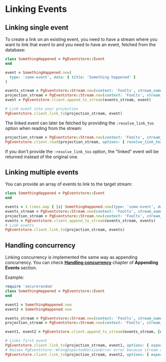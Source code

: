 # Linking Events

## Linking single event

To create a link on an existing event, you need to have a stream where you want to link that event to and you need to have an event, fetched from the database:

```ruby
class SomethingHappened < PgEventstore::Event
end

event = SomethingHappened.new(
  type: 'some-event', data: { title: 'Something happened' }
)

events_stream = PgEventstore::Stream.new(context: 'FooCtx', stream_name: 'MyAwesomeStream', stream_id: '1')
projection_stream = PgEventstore::Stream.new(context: 'FooCtx', stream_name: 'MyAwesomeProjection', stream_id: '1')
event = PgEventstore.client.append_to_stream(events_stream, event)

# Link event into your projection
PgEventstore.client.link_to(projection_stream, event)
```

The linked event can later be fetched by providing the `:resolve_link_tos` option when reading from the stream:

```ruby
projection_stream = PgEventstore::Stream.new(context: 'FooCtx', stream_name: 'MyAwesomeProjection', stream_id: '1')
PgEventstore.client.read(projection_stream, options: { resolve_link_tos: true })
```

If you don't provide the `:resolve_link_tos` option, the "linked" event will be returned instead of the original one.

## Linking multiple events

You can provide an array of events to link to the target stream:

```ruby
class SomethingHappened < PgEventstore::Event
end

events = 3.times.map { |i| SomethingHappened.new(type: 'some-event', data: { title: "Something happened-#{i}" }) }
events_stream = PgEventstore::Stream.new(context: 'FooCtx', stream_name: 'MyAwesomeStream', stream_id: '1')
projection_stream = PgEventstore::Stream.new(context: 'FooCtx', stream_name: 'MyAwesomeProjection', stream_id: '1')
events = PgEventstore.client.append_to_stream(events_stream, events)
# Link events
PgEventstore.client.link_to(projection_stream, events)
```

## Handling concurrency

Linking concurrency is implemented the same way as appending concurrency. You can check [**Handling concurrency**](appending_events.md#handling-concurrency) chapter of **Appending Events** section.

Example:

```ruby
require 'securerandom'
class SomethingHappened < PgEventstore::Event
end

event1 = SomethingHappened.new
event2 = SomethingHappened.new

events_stream = PgEventstore::Stream.new(context: 'FooCtx', stream_name: 'MyAwesomeStream', stream_id: SecureRandom.uuid)
projection_stream = PgEventstore::Stream.new(context: 'FooCtx', stream_name: 'MyAwesomeProjection', stream_id: '1')

event1, event2 = PgEventstore.client.append_to_stream(events_stream, [event1, event2])

# Links first event
PgEventstore.client.link_to(projection_stream, event1, options: { expected_revision: :no_stream })
# Raises PgEventstore::WrongExpectedVersionError error because stream already exists
PgEventstore.client.link_to(projection_stream, event2, options: { expected_revision: :no_stream })
```
